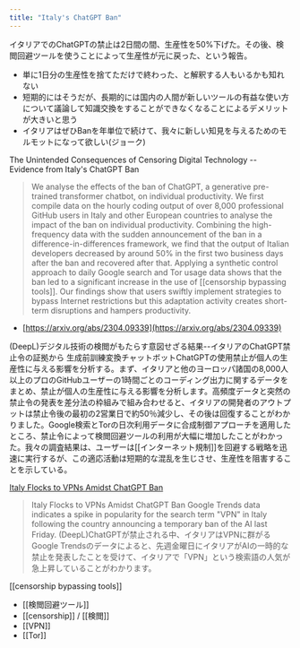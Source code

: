 ```yaml
---
title: "Italy's ChatGPT Ban"
---
```


イタリアでのChatGPTの禁止は2日間の間、生産性を50%下げた。その後、検閲回避ツールを使うことによって生産性が元に戻った、という報告。
- 単に1日分の生産性を捨てただけで終わった、と解釈する人もいるかも知れない
- 短期的にはそうだが、長期的には国内の人間が新しいツールの有益な使い方について議論して知識交換をすることができなくなることによるデメリットが大きいと思う
- イタリアはぜひBanを年単位で続けて、我々に新しい知見を与えるためのモルモットになって欲しい(ジョーク)

The Unintended Consequences of Censoring Digital Technology -- Evidence from Italy's ChatGPT Ban
> We analyse the effects of the ban of ChatGPT, a generative pre-trained transformer chatbot, on individual productivity. We first compile data on the hourly coding output of over 8,000 professional GitHub users in Italy and other European countries to analyse the impact of the ban on individual productivity. Combining the high-frequency data with the sudden announcement of the ban in a difference-in-differences framework, we find that the output of Italian developers decreased by around 50% in the first two business days after the ban and recovered after that. Applying a synthetic control approach to daily Google search and Tor usage data shows that the ban led to a significant increase in the use of [[censorship bypassing tools]]. Our findings show that users swiftly implement strategies to bypass Internet restrictions but this adaptation activity creates short-term disruptions and hampers productivity.
- [https://arxiv.org/abs/2304.09339](https://arxiv.org/abs/2304.09339)

(DeepL)デジタル技術の検閲がもたらす意図せざる結果--イタリアのChatGPT禁止令の証拠から
生成前訓練変換チャットボットChatGPTの使用禁止が個人の生産性に与える影響を分析する。まず、イタリアと他のヨーロッパ諸国の8,000人以上のプロのGitHubユーザーの1時間ごとのコーディング出力に関するデータをまとめ、禁止が個人の生産性に与える影響を分析します。高頻度データと突然の禁止令の発表を差分法の枠組みで組み合わせると、イタリアの開発者のアウトプットは禁止令後の最初の2営業日で約50％減少し、その後は回復することがわかりました。Google検索とTorの日次利用データに合成制御アプローチを適用したところ、禁止令によって検閲回避ツールの利用が大幅に増加したことがわかった。我々の調査結果は、ユーザーは[[インターネット規制]]を回避する戦略を迅速に実行するが、この適応活動は短期的な混乱を生じさせ、生産性を阻害することを示している。

[Italy Flocks to VPNs Amidst ChatGPT Ban](https://gizmodo.com/italy-vpn-chatgpt-chatbot-openai-ai-1850302301)
>  Italy Flocks to VPNs Amidst ChatGPT Ban
>  Google Trends data indicates a spike in popularity for the search term "VPN" in Italy following the country announcing a temporary ban of the AI last Friday.
(DeepL)ChatGPTが禁止される中、イタリアはVPNに群がる
Google Trendsのデータによると、先週金曜日にイタリアがAIの一時的な禁止を発表したことを受けて、イタリアで「VPN」という検索語の人気が急上昇していることがわかります。

[[censorship bypassing tools]]
- [[検閲回避ツール]]
- [[censorship]] / [[検閲]]
- [[VPN]]
- [[Tor]]
